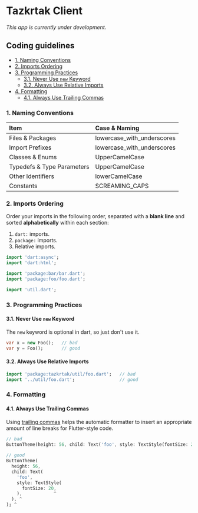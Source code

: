 # Tazkrtak Client

_This app is currently under development._

## Coding guidelines

<!-- TOC depthFrom:3 -->

- [1. Naming Conventions](#1-naming-conventions)
- [2. Imports Ordering](#2-imports-ordering)
- [3. Programming Practices](#3-programming-practices)
    - [3.1. Never Use `new` Keyword](#31-never-use-new-keyword)
    - [3.2. Always Use Relative Imports](#32-always-use-relative-imports)
- [4. Formatting](#4-formatting)
    - [4.1. Always Use Trailing Commas](#41-always-use-trailing-commas)

<!-- /TOC -->

### 1. Naming Conventions

| Item                       | Case & Naming              |
| :------------------------- | :------------------------- |
| Files & Packages           | lowercase_with_underscores |
| Import Prefixes            | lowercase_with_underscores |
| Classes & Enums            | UpperCamelCase             |
| Typedefs & Type Parameters | UpperCamelCase             |
| Other Identifiers          | lowerCamelCase             |
| Constants                  | SCREAMING_CAPS             |

### 2. Imports Ordering

Order your imports in the following order, separated with a **blank line** and sorted **alphabetically** within each section:

1. `dart:` imports.
1. `package:` imports.
1. Relative imports.

```dart
import 'dart:async';
import 'dart:html';

import 'package:bar/bar.dart';
import 'package:foo/foo.dart';

import 'util.dart';
```

### 3. Programming Practices

#### 3.1. Never Use `new` Keyword

The `new` keyword is optional in dart, so just don't use it.

```dart
var x = new Foo();   // bad
var y = Foo();       // good
```

#### 3.2. Always Use Relative Imports

```dart
import 'package:tazkrtak/util/foo.dart';   // bad
import '../util/foo.dart';                 // good
```

### 4. Formatting

#### 4.1. Always Use Trailing Commas

Using [trailing commas](https://flutter.dev/docs/development/tools/formatting#using-trailing-commas) helps the automatic formatter to insert an appropriate amount of line breaks for Flutter-style code.

```dart
// bad
ButtonTheme(height: 56, child: Text('foo', style: TextStyle(fontSize: 20)));
                                                                        ^^^
// good
ButtonTheme(
  height: 56,
  child: Text(
    'foo',
    style: TextStyle(
      fontSize: 20,
    ),            ^
  ), ^
); ^
```
